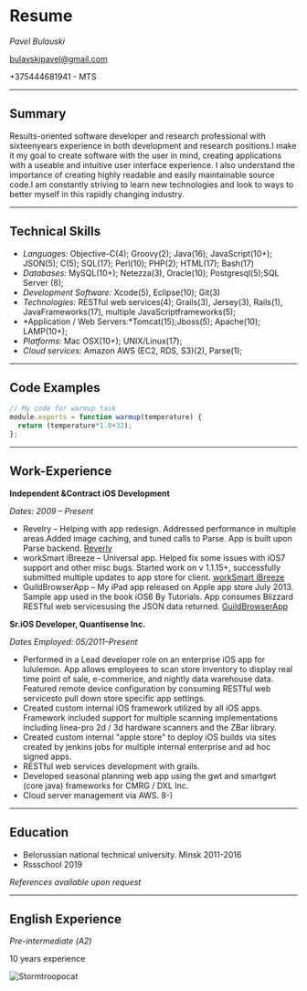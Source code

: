 # Resume

*Pavel Bulauski*

bulavskipavel@gmail.com

+375444681941 - MTS

---
## Summary
Results-oriented software developer and research professional with sixteenyears experience in both development and research positions.I make it my goal to create software with the user in mind, creating applications with a useable and intuitive user interface experience. I also understand the importance of creating highly readable and easily maintainable source code.I am constantly striving to learn new technologies and look to ways to better myself in this rapidly changing industry.

---
## Technical Skills
- *Languages:* Objective-C(4); Groovy(2); Java(16); JavaScript(10+); JSON(5); C(5); SQL(17); Perl(10); PHP(2); HTML(17); Bash(17)
- *Databases:* MySQL(10+); Netezza(3), Oracle(10); Postgresql(5);SQL Server (8);
- *Development Software:* Xcode(5), Eclipse(10); Git(3)
- *Technologies:* RESTful web services(4); Grails(3), Jersey(3), Rails(1), JavaFrameworks(17), multiple JavaScriptframeworks(5);
- *Application / Web Servers:*Tomcat(15);Jboss(5); Apache(10); LAMP(10+);
- *Platforms:* Mac OSX(10+); UNIX/Linux(17);
- *Cloud services:* Amazon AWS (EC2, RDS, S3)(2), Parse(1);

---
## Code Examples
```javascript
// My code for warmup task
module.exports = function warmup(temperature) {
  return (temperature*1.8+32);
};
```

---
## Work-Experience
**Independent &Contract iOS Development**

*Dates: 2009 – Present*

- Revelry – Helping with app redesign. Addressed performance in multiple areas.Added image caching, and tuned calls to Parse. App is built upon Parse backend. [Reverly][1]
- workSmart iBreeze – Universal app. Helped fix some issues with iOS7 support and other misc bugs. Started work on v 1.1.15+, successfully submitted multiple updates to app store for client. [workSmart iBreeze][2]
- GuildBrowserApp – My iPad app released on Apple app store July 2013. Sample app used in the book iOS6 By Tutorials. App consumes Blizzard RESTful web servicesusing the JSON data returned. [GuildBrowserApp][3]

**Sr.iOS Developer, Quantisense Inc.**

*Dates Employed: 05/2011–Present*

- Performed in a Lead developer role on an enterprise iOS app for lululemon. App allows employees to scan store inventory to display real time point of sale, e-commerice, and nightly data warehouse data. Featured remote device configuration by consuming RESTful web servicesto pull down store specific app settings.
- Created custom internal iOS framework utilized by all iOS apps. Framework included support for multiple scanning implementations including linea-pro 2d / 3d hardware scanners and the ZBar library.
- Created custom internal "apple store" to deploy iOS builds via sites created by jenkins jobs for multiple internal enterprise and ad hoc signed apps.
- RESTful web services development with grails.
- Developed seasonal planning web app using the gwt and smartgwt (core java) frameworks for CMRG / DXL Inc.
- Cloud server management via AWS.
8-)

---
## Education
- Belorussian national technical university. Minsk 2011-2016
- Rssschool 2019

*References available upon request*

---
## English Experience
*Pre-intermediate (А2)*

10 years experience

![Stormtroopocat](https://octodex.github.com/images/stormtroopocat.jpg "The Stormtroopocat")

[1]: https://itunes.apple.com/us/app/revelry/id650168769?mt=8
[2]: https://itunes.apple.com/us/app/worksmart-ibreeze/id423004568?mt=8
[3]: https://itunes.apple.com/us/app/guildbrowser/id585268037?mt=8
